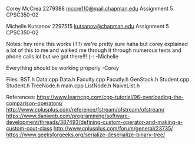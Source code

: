 Corey McCrea
2279388
mccre110@mail.chapman.edu
Assignment 5
CPSC350-02

Michelle Kutsanov
2297515
kutsanov@chapman.edu
Assignment 5
CPSC350-02

Notes:
hey rene this works (!!!!) we're pretty sure haha but corey explained a lot of this to me and walked me through it through numerous texts and phone calls lol but we got there!!! (-:
-Michelle

Everything should be working properly
-Corey


Files:
BST.h
Data.cpp
Data.h
Faculty.cpp
Facutly.h
GenStack.h
Student.cpp
Student.h
TreeNode.h
main.cpp
ListNode.h
NaiveList.h

References:
https://www.learncpp.com/cpp-tutorial/96-overloading-the-comparison-operators/
http://www.cplusplus.com/reference/fstream/ofstream/ofstream/
https://www.daniweb.com/programming/software-development/threads/387493/defining-custom-operator-and-making-a-custom-cout-class
http://www.cplusplus.com/forum/general/23735/
https://www.geeksforgeeks.org/serialize-deserialize-binary-tree/


